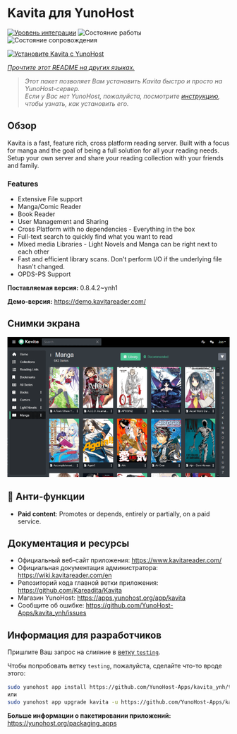 <!--
Важно: этот README был автоматически сгенерирован <https://github.com/YunoHost/apps/tree/master/tools/readme_generator>
Он НЕ ДОЛЖЕН редактироваться вручную.
-->

# Kavita для YunoHost

[![Уровень интеграции](https://apps.yunohost.org/badge/integration/kavita)](https://ci-apps.yunohost.org/ci/apps/kavita/)
![Состояние работы](https://apps.yunohost.org/badge/state/kavita)
![Состояние сопровождения](https://apps.yunohost.org/badge/maintained/kavita)

[![Установите Kavita с YunoHost](https://install-app.yunohost.org/install-with-yunohost.svg)](https://install-app.yunohost.org/?app=kavita)

*[Прочтите этот README на других языках.](./ALL_README.md)*

> *Этот пакет позволяет Вам установить Kavita быстро и просто на YunoHost-сервер.*  
> *Если у Вас нет YunoHost, пожалуйста, посмотрите [инструкцию](https://yunohost.org/install), чтобы узнать, как установить его.*

## Обзор

Kavita is a fast, feature rich, cross platform reading server. Built with a focus for manga and the goal of being a full solution for all your reading needs. Setup your own server and share your reading collection with your friends and family.

### Features

- Extensive File support
- Manga/Comic Reader
- Book Reader
- User Management and Sharing
- Cross Platform with no dependencies - Everything in the box
- Full-text search to quickly find what you want to read
- Mixed media Libraries - Light Novels and Manga can be right next to each other
- Fast and efficient library scans. Don't perform I/O if the underlying file hasn't changed.
- OPDS-PS Support


**Поставляемая версия:** 0.8.4.2~ynh1

**Демо-версия:** <https://demo.kavitareader.com/>

## Снимки экрана

![Снимок экрана Kavita](./doc/screenshots/screenshot.png)

## :red_circle: Анти-функции

- **Paid content**: Promotes or depends, entirely or partially, on a paid service.

## Документация и ресурсы

- Официальный веб-сайт приложения: <https://www.kavitareader.com/>
- Официальная документация администратора: <https://wiki.kavitareader.com/en>
- Репозиторий кода главной ветки приложения: <https://github.com/Kareadita/Kavita>
- Магазин YunoHost: <https://apps.yunohost.org/app/kavita>
- Сообщите об ошибке: <https://github.com/YunoHost-Apps/kavita_ynh/issues>

## Информация для разработчиков

Пришлите Ваш запрос на слияние в [ветку `testing`](https://github.com/YunoHost-Apps/kavita_ynh/tree/testing).

Чтобы попробовать ветку `testing`, пожалуйста, сделайте что-то вроде этого:

```bash
sudo yunohost app install https://github.com/YunoHost-Apps/kavita_ynh/tree/testing --debug
или
sudo yunohost app upgrade kavita -u https://github.com/YunoHost-Apps/kavita_ynh/tree/testing --debug
```

**Больше информации о пакетировании приложений:** <https://yunohost.org/packaging_apps>
